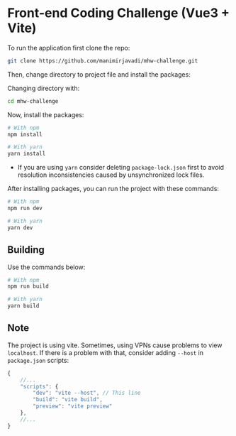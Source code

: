 # Front-end Coding Challenge (Vue3 + Vite)

To run the application first clone the repo:

```bash
git clone https://github.com/manimirjavadi/mhw-challenge.git
```

Then, change directory to project file and install the packages:

Changing directory with:
```bash
cd mhw-challenge
```

Now, install the packages:
```bash
# With npm
npm install

# With yarn
yarn install
```
- If you are using `yarn` consider deleting `package-lock.json` first to avoid resolution inconsistencies caused by unsynchronized lock files.

After installing packages, you can run the project with these commands:

```bash
# With npm
npm run dev

# With yarn
yarn dev
```

## Building

Use the commands below:

```bash
# With npm
npm run build

# With yarn
yarn build
```

## Note

The project is using vite. Sometimes, using VPNs cause problems to view `localhost`. If there is a problem with that, consider adding `--host` in `package.json` scripts:

```javascript
{
    //...
    "scripts": {
        "dev": "vite --host", // This line
        "build": "vite build",
        "preview": "vite preview"
    },
    //...
}
```
